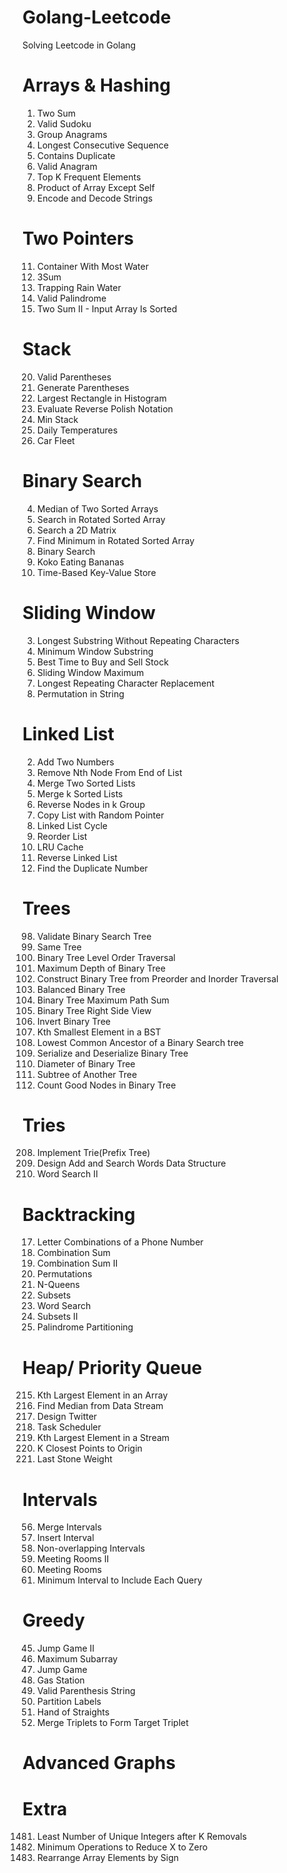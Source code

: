 # Golang-Leetcode
Solving Leetcode in Golang


# Arrays & Hashing
1. Two Sum
36. Valid Sudoku
49. Group Anagrams
128. Longest Consecutive Sequence
217. Contains Duplicate
242. Valid Anagram
347. Top K Frequent Elements
238. Product of Array Except Self
271. Encode and Decode Strings     


# Two Pointers
11. Container With Most Water
15. 3Sum
42. Trapping Rain Water
125. Valid Palindrome
167. Two Sum II - Input Array Is Sorted
     

# Stack
20. Valid Parentheses
22. Generate Parentheses
84. Largest Rectangle in Histogram
150. Evaluate Reverse Polish Notation
155. Min Stack
739. Daily Temperatures
853. Car Fleet

     
# Binary Search
4. Median of Two Sorted Arrays
33. Search in Rotated Sorted Array
74. Search a 2D Matrix
153. Find Minimum in Rotated Sorted Array
704. Binary Search
875. Koko Eating Bananas
981. Time-Based Key-Value Store


# Sliding Window
3. Longest Substring Without Repeating Characters
76. Minimum Window Substring
121. Best Time to Buy and Sell Stock
239. Sliding Window Maximum
424. Longest Repeating Character Replacement
567. Permutation in String


# Linked List
2. Add Two Numbers
19. Remove Nth Node From End of List
21. Merge Two Sorted Lists
23. Merge k Sorted Lists
25. Reverse Nodes in k Group
138. Copy List with Random Pointer
141. Linked List Cycle
143. Reorder List
146. LRU Cache
206. Reverse Linked List
287. Find the Duplicate Number


# Trees
98. Validate Binary Search Tree
100. Same Tree
102. Binary Tree Level Order Traversal
104. Maximum Depth of Binary Tree
105. Construct Binary Tree from Preorder and Inorder Traversal
110. Balanced Binary Tree
124. Binary Tree Maximum Path Sum
199. Binary Tree Right Side View
226. Invert Binary Tree
230. Kth Smallest Element in a BST
235. Lowest Common Ancestor of a Binary Search tree
297. Serialize and Deserialize Binary Tree
543. Diameter of Binary Tree
572. Subtree of Another Tree
1448. Count Good Nodes in Binary Tree


# Tries
208. Implement Trie(Prefix Tree)
211. Design Add and Search Words Data Structure
212. Word Search II
     

# Backtracking
17. Letter Combinations of a Phone Number
39. Combination Sum
40. Combination Sum II
46. Permutations
51. N-Queens
78. Subsets
79. Word Search
90. Subsets II
131. Palindrome Partitioning


# Heap/ Priority Queue
215. Kth Largest Element in an Array
295. Find Median from Data Stream
355. Design Twitter
621. Task Scheduler
703. Kth Largest Element in a Stream
973. K Closest Points to Origin
1046. Last Stone Weight


# Intervals
56. Merge Intervals
57. Insert Interval
435. Non-overlapping Intervals
919. Meeting Rooms II
920. Meeting Rooms
1851. Minimum Interval to Include Each Query


# Greedy
45. Jump Game II
53. Maximum Subarray
55. Jump Game
134. Gas Station
678. Valid Parenthesis String
763. Partition Labels
846. Hand of Straights
1899. Merge Triplets to Form Target Triplet


# Advanced Graphs

    
# Extra
1481. Least Number of Unique Integers after K Removals
1658. Minimum Operations to Reduce X to Zero
2149. Rearrange Array Elements by Sign
